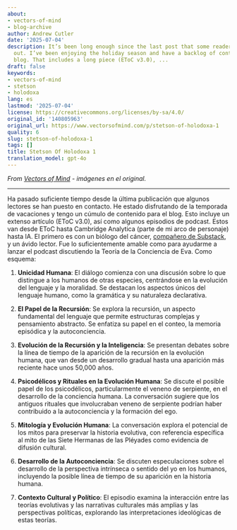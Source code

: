 ```yaml
---
about:
- vectors-of-mind
- blog-archive
author: Andrew Cutler
date: '2025-07-04'
description: It’s been long enough since the last post that some readers have reached
  out. I’ve been enjoying the holiday season and have a backlog of content for the
  blog. That includes a long piece (EToC v3.0), ...
draft: false
keywords:
- vectors-of-mind
- stetson
- holodoxa
lang: es
lastmod: '2025-07-04'
license: https://creativecommons.org/licenses/by-sa/4.0/
original_id: '140805963'
original_url: https://www.vectorsofmind.com/p/stetson-of-holodoxa-1
quality: 6
slug: stetson-of-holodoxa-1
tags: []
title: Stetson Of Holodoxa 1
translation_model: gpt-4o
---
```


*From [Vectors of Mind](https://www.vectorsofmind.com/p/stetson-of-holodoxa-1) - imágenes en el original.*

---

Ha pasado suficiente tiempo desde la última publicación que algunos lectores se han puesto en contacto. He estado disfrutando de la temporada de vacaciones y tengo un cúmulo de contenido para el blog. Esto incluye un extenso artículo (EToC v3.0), así como algunos episodios de podcast. Estos van desde EToC hasta Cambridge Analytica (parte de mi arco de personaje) hasta IA. El primero es con un biólogo del cáncer, [compañero de Substack](https://stetson.substack.com/), y un ávido lector. Fue lo suficientemente amable como para ayudarme a lanzar el podcast discutiendo la Teoría de la Conciencia de Eva. Como esquema:

  1. **Unicidad Humana**: El diálogo comienza con una discusión sobre lo que distingue a los humanos de otras especies, centrándose en la evolución del lenguaje y la moralidad. Se destacan los aspectos únicos del lenguaje humano, como la gramática y su naturaleza declarativa.

  2. **El Papel de la Recursión**: Se explora la recursión, un aspecto fundamental del lenguaje que permite estructuras complejas y pensamiento abstracto. Se enfatiza su papel en el conteo, la memoria episódica y la autoconciencia.

  3. **Evolución de la Recursión y la Inteligencia**: Se presentan debates sobre la línea de tiempo de la aparición de la recursión en la evolución humana, que van desde un desarrollo gradual hasta una aparición más reciente hace unos 50,000 años.

  4. **Psicodélicos y Rituales en la Evolución Humana**: Se discute el posible papel de los psicodélicos, particularmente el veneno de serpiente, en el desarrollo de la conciencia humana. La conversación sugiere que los antiguos rituales que involucraban veneno de serpiente podrían haber contribuido a la autoconciencia y la formación del ego.

  5. **Mitología y Evolución Humana**: La conversación explora el potencial de los mitos para preservar la historia evolutiva, con referencia específica al mito de las Siete Hermanas de las Pléyades como evidencia de difusión cultural.

  6. **Desarrollo de la Autoconciencia**: Se discuten especulaciones sobre el desarrollo de la perspectiva intrínseca o sentido del yo en los humanos, incluyendo la posible línea de tiempo de su aparición en la historia humana.

  7. **Contexto Cultural y Político**: El episodio examina la interacción entre las teorías evolutivas y las narrativas culturales más amplias y las perspectivas políticas, explorando las interpretaciones ideológicas de estas teorías.